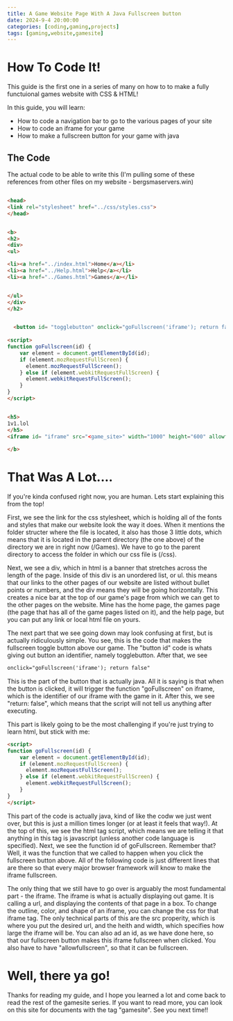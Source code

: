 ```yaml
---
title: A Game Website Page With A Java Fullscreen button
date: 2024-9-4 20:00:00
categories: [coding,gaming,projects]
tags: [gaming,website,gamesite]
---
```



# How To Code It!

This guide is the first one in a series of many on how to to make a fully functuional games website with CSS & HTML!

In this guide, you will learn:
* How to code a navigation bar to go to the various pages of your site
* How to code an iframe for your game
* How to make a fullscreen button for your game with java


## The Code

The actual code to be able to write this (I'm pulling some of these references from other files on my website - bergsmaservers.win)

```html

<head>
<link rel="stylesheet" href="../css/styles.css">
</head>


<b>
<h2>
<div>
<ul>

<li><a href="../index.html">Home</a></li>
<li><a href="../Help.html">Help</a></li>
<li><a href="../Games.html">Games</a></li>


</ul>
</div>
</h2>


  <button id= "togglebutton" onclick="goFullscreen('iframe'); return false">Fullscreen</button>
 
<script>
function goFullscreen(id) {
    var element = document.getElementById(id);
    if (element.mozRequestFullScreen) {
      element.mozRequestFullScreen();
    } else if (element.webkitRequestFullScreen) {
      element.webkitRequestFullScreen();
    }
}
</script>


<h5>
1v1.lol
</h5>
<iframe id= "iframe" src="<game_site>" width="1000" height="600" allowfullscreen > </iframe>
  
</b>

```

# That Was A Lot....

If you're kinda confused right now, you are human. Lets start explaining this from the top! 


First, we see the link for the css stylesheet, which is holding all of the fonts and styles that make our website look the way it does. When it mentions the folder structer where the file is located, it also has those 3 little dots, which means that it is located in the parent directory (the one above) of the directory we are in right now (/Games). We have to go to the parent directory to access the folder in which our css file is (/css).


Next, we see a div, which in html is a banner that stretches across the length of the page. Inside of this div is an unordered list, or ul. this means that our links to the other pages of our website are listed without bullet points or numbers, and the div means they will be going horizontally. This creates a nice bar at the top of our game's page from which we can get to the other pages on the website. Mine has the home page, the games page (the page that has all of the game pages listed on it), and the help page, but you can put any link or local html file on yours.


The next part that we see  going down may look confusing at first, but is actually ridiculously simple. You see, this is the code that makes the fullscreen toggle button above our game. The "button id" code is whats giving out button an identifier, namely togglebutton. After that, we see 

```html
onclick="goFullscreen('iframe'); return false"
````

This is the part of the button that is actually java. All it is saying is that when the button is clicked, it will trigger the function "goFullscreen" on iframe, which is the identifier of our iframe with the game in it. After this, we see "return: false", which means that the script will not tell us anything after executing.


This part is likely going to be the most challenging if you're just trying to learn html, but stick with me:

```html
<script>
function goFullscreen(id) {
    var element = document.getElementById(id);
    if (element.mozRequestFullScreen) {
      element.mozRequestFullScreen();
    } else if (element.webkitRequestFullScreen) {
      element.webkitRequestFullScreen();
    }
}
</script>
```

This part of the code is actually java, kind of like the codw we just went over, but this is just a million times longer (or at least it feels that way!). At the top of this, we see the html tag script, which means we are telling it that anything in this tag is javascript (unless another code language is specified). Next, we see the function id of goFullscreen. Remember that? Well, it was the function that we called to happen when you click the fullscreen button above. All of the following code is just different lines that are there so that every major browser framework will know to make the iframe fullscreen.



The only thing that we still have to go over is arguably the most fundamental part - the iframe. The iframe is what is actually displaying out game. It is calling a url, and displaying the contents of that page in a box. To change the outline, color, and shape of an iframe, you can change the css for that iframe tag. The only technical parts of this are the src properity, which is where you put the desired url, and the heith and width, which specifies how large the iframe will be. You can also ad an id, as we have done here, so that our fullscreen button makes this iframe fullscreen when clicked. You also have to have "allowfullscreen", so that it can be fullscreen.



# 
# Well, there ya go!

Thanks for reading my guide, and I hope you learned a lot and come back to read the rest of the gamesite series. If you want to read more, you can look on this site for documents with the tag "gamesite". See you next time!!
